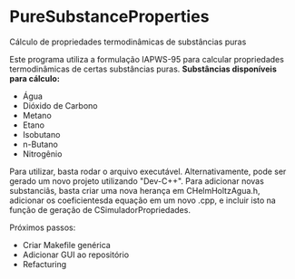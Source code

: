 # PureSubstanceProperties
Cálculo de propriedades termodinâmicas de substâncias puras

Este programa utiliza a formulação IAPWS-95 para calcular propriedades termodinâmicas de certas substâncias puras.
**Substâncias disponíveis para cálculo:**
- Água
- Dióxido de Carbono
- Metano
- Etano
- Isobutano
- n-Butano
- Nitrogênio

Para utilizar, basta rodar o arquivo executável. Alternativamente, pode ser gerado um novo projeto utilizando "Dev-C++". Para adicionar novas substanciâs, basta criar uma nova herança em CHelmHoltzAgua.h, adicionar os coeficientesda equação em um novo .cpp, e incluir isto na função de geração de CSimuladorPropriedades.

Próximos passos:
- Criar Makefile genérica
- Adicionar GUI ao repositório
- Refacturing
